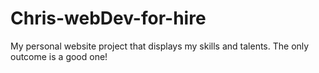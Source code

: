 # Chris-webDev-for-hire
My personal website project that displays my skills and talents. The only outcome is a good one!
